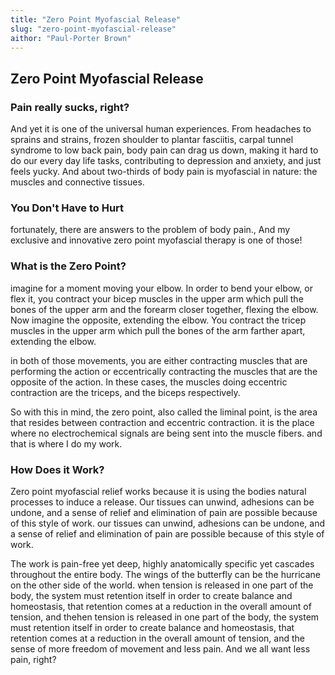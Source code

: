 ```yaml
---
title: "Zero Point Myofascial Release"
slug: "zero-point-myofascial-release"
aithor: "Paul-Porter Brown"
--- 
```


## Zero Point Myofascial Release

### Pain really sucks, right?

 And yet it is one of the universal human experiences. From headaches to sprains and strains, frozen shoulder to plantar fasciitis, carpal tunnel syndrome to low back pain, body pain can drag us down, making it hard to do our every day life tasks, contributing to depression and anxiety, and just feels yucky. And about two-thirds of body pain is myofascial in nature: the muscles and connective tissues.  

 ### You Don't Have to Hurt

 fortunately, there are answers to the problem of body pain., And my exclusive and innovative zero point myofascial therapy is one of those!

 ### What is the Zero Point?

 imagine for a moment moving your elbow. In order to bend your elbow, or flex it, you contract your bicep muscles in the upper arm which pull the bones of the upper arm and the forearm closer together, flexing the elbow. Now imagine the opposite, extending the elbow. You contract the tricep muscles in the upper arm which pull the bones of the arm farther apart, extending the elbow.

 in both of those movements, you are either contracting muscles that are performing the action or eccentrically contracting the muscles that are the opposite of the action. In these cases, the muscles doing eccentric contraction are the triceps, and the biceps respectively. 

 So with this in mind, the zero point, also called the liminal point, is the area that resides between contraction and eccentric contraction. it is the place where no electrochemical signals are being sent into the muscle fibers. and that is where I do my work.

 ### How Does it Work?

 Zero point myofascial relief works because it is using the bodies natural processes to induce a release. Our tissues can unwind, adhesions can be undone, and a sense of relief and elimination of pain are possible because of this style of work.
 our tissues can unwind, adhesions can be undone, and a sense of relief and elimination of pain are possible because of this style of work.

 The work is pain-free yet deep, highly anatomically specific yet cascades throughout the entire body. The wings of the butterfly can be the hurricane on the other side of the world. when tension is released in one part of the body, the system must retention itself in order to create balance and homeostasis, that retention comes at a reduction in the overall amount of tension, and thehen tension is released in one part of the body, the system must retention itself in order to create balance and homeostasis, that retention comes at a reduction in the overall amount of tension, and the sense of more freedom of movement and less pain. And we all want less pain, right?


 
  
 


